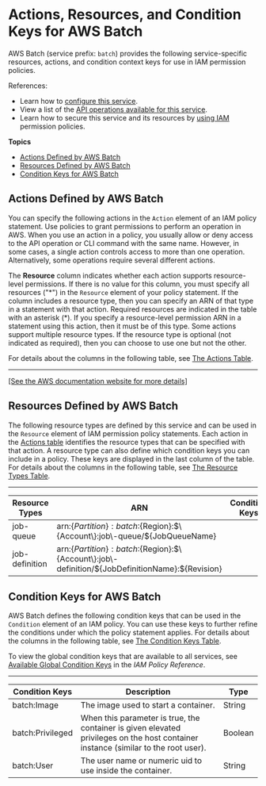 # Actions, Resources, and Condition Keys for AWS Batch<a name="list_awsbatch"></a>

AWS Batch \(service prefix: `batch`\) provides the following service\-specific resources, actions, and condition context keys for use in IAM permission policies\.

References:
+ Learn how to [configure this service](https://docs.aws.amazon.com/batch/latest/userguide/)\.
+ View a list of the [API operations available for this service](https://docs.aws.amazon.com/batch/latest/APIReference/)\.
+ Learn how to secure this service and its resources by [using IAM](https://docs.aws.amazon.com/batch/latest/userguide/IAM_policies.html) permission policies\.

**Topics**
+ [Actions Defined by AWS Batch](#awsbatch-actions-as-permissions)
+ [Resources Defined by AWS Batch](#awsbatch-resources-for-iam-policies)
+ [Condition Keys for AWS Batch](#awsbatch-policy-keys)

## Actions Defined by AWS Batch<a name="awsbatch-actions-as-permissions"></a>

You can specify the following actions in the `Action` element of an IAM policy statement\. Use policies to grant permissions to perform an operation in AWS\. When you use an action in a policy, you usually allow or deny access to the API operation or CLI command with the same name\. However, in some cases, a single action controls access to more than one operation\. Alternatively, some operations require several different actions\.

The **Resource** column indicates whether each action supports resource\-level permissions\. If there is no value for this column, you must specify all resources \("\*"\) in the `Resource` element of your policy statement\. If the column includes a resource type, then you can specify an ARN of that type in a statement with that action\. Required resources are indicated in the table with an asterisk \(\*\)\. If you specify a resource\-level permission ARN in a statement using this action, then it must be of this type\. Some actions support multiple resource types\. If the resource type is optional \(not indicated as required\), then you can choose to use one but not the other\.

For details about the columns in the following table, see [The Actions Table](reference_policies_actions-resources-contextkeys.md#actions_table)\.


****  
[\[See the AWS documentation website for more details\]](http://docs.aws.amazon.com/IAM/latest/UserGuide/list_awsbatch.html)

## Resources Defined by AWS Batch<a name="awsbatch-resources-for-iam-policies"></a>

The following resource types are defined by this service and can be used in the `Resource` element of IAM permission policy statements\. Each action in the [Actions table](#awsbatch-actions-as-permissions) identifies the resource types that can be specified with that action\. A resource type can also define which condition keys you can include in a policy\. These keys are displayed in the last column of the table\. For details about the columns in the following table, see [The Resource Types Table](reference_policies_actions-resources-contextkeys.md#resources_table)\.


****  

| Resource Types | ARN | Condition Keys | 
| --- | --- | --- | 
|   job\-queue  |  arn:$\{Partition\}:batch:$\{Region\}:$\{Account\}:job\-queue/$\{JobQueueName\}  |  | 
|   job\-definition  |  arn:$\{Partition\}:batch:$\{Region\}:$\{Account\}:job\-definition/$\{JobDefinitionName\}:$\{Revision\}  |  | 

## Condition Keys for AWS Batch<a name="awsbatch-policy-keys"></a>

AWS Batch defines the following condition keys that can be used in the `Condition` element of an IAM policy\. You can use these keys to further refine the conditions under which the policy statement applies\. For details about the columns in the following table, see [The Condition Keys Table](reference_policies_actions-resources-contextkeys.md#context_keys_table)\.

To view the global condition keys that are available to all services, see [Available Global Condition Keys](reference_policies_condition-keys.html#AvailableKeys) in the *IAM Policy Reference*\.


****  

| Condition Keys | Description | Type | 
| --- | --- | --- | 
|   batch:Image  | The image used to start a container\. | String | 
|   batch:Privileged  | When this parameter is true, the container is given elevated privileges on the host container instance \(similar to the root user\)\. | Boolean | 
|   batch:User  | The user name or numeric uid to use inside the container\. | String | 